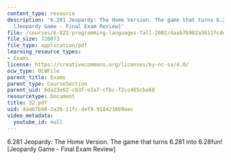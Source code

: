 ```yaml
---
content_type: resource
description: '6.281 Jeopardy: The Home Version. The game that turns 6.281 into 6.28fun!
  [Jeopardy Game - Final Exam Review]'
file: /courses/6-821-programming-languages-fall-2002/4aab7b982a3611fcdef9918421869aec_32.pdf
file_size: 728073
file_type: application/pdf
learning_resource_types:
- Exams
license: https://creativecommons.org/licenses/by-nc-sa/4.0/
ocw_type: OCWFile
parent_title: Exams
parent_type: CourseSection
parent_uid: 6da23e62-c83f-e3a7-cfbc-f2cc465cbe68
resourcetype: Document
title: 32.pdf
uid: 4aab7b98-2a36-11fc-def9-918421869aec
video_metadata:
  youtube_id: null
---
```

6.281 Jeopardy: The Home Version. The game that turns 6.281 into 6.28fun! [Jeopardy Game - Final Exam Review]
